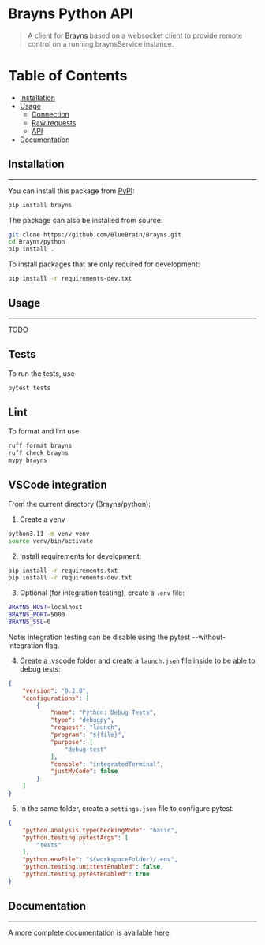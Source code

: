 # Brayns Python API

> A client for [Brayns](../README.md) based on a websocket client to provide
remote control on a running braynsService instance.

# Table of Contents

* [Installation](#installation)
* [Usage](#usage)
    * [Connection](#connection)
    * [Raw requests](#rawrequests)
    * [API](#api)
* [Documentation](#documentation)

## Installation
---------------

You can install this package from [PyPI](https://pypi.org/):

```bash
pip install brayns
```

The package can also be installed from source:

```bash
git clone https://github.com/BlueBrain/Brayns.git
cd Brayns/python
pip install .
```

To install packages that are only required for development:

```bash
pip install -r requirements-dev.txt
```

## Usage
--------

TODO

## Tests

To run the tests, use

```bash
pytest tests
```

## Lint

To format and lint use

```bash
ruff format brayns
ruff check brayns
mypy brayns
```

## VSCode integration

From the current directory (Brayns/python):

1. Create a venv

```bash
python3.11 -m venv venv
source venv/bin/activate
```

2. Install requirements for development:

```bash
pip install -r requirements.txt
pip install -r requirements-dev.txt
```

3. Optional (for integration testing), create a `.env` file:

```bash
BRAYNS_HOST=localhost
BRAYNS_PORT=5000
BRAYNS_SSL=0
```

Note: integration testing can be disable using the pytest --without-integration flag.

4. Create a .vscode folder and create a `launch.json` file inside to be able to debug tests:

```json
{
    "version": "0.2.0",
    "configurations": [
        {
            "name": "Python: Debug Tests",
            "type": "debugpy",
            "request": "launch",
            "program": "${file}",
            "purpose": [
                "debug-test"
            ],
            "console": "integratedTerminal",
            "justMyCode": false
        }
    ]
}
```

5. In the same folder, create a `settings.json` file to configure pytest:

```json
{
    "python.analysis.typeCheckingMode": "basic",
    "python.testing.pytestArgs": [
        "tests"
    ],
    "python.envFile": "${workspaceFolder}/.env",
    "python.testing.unittestEnabled": false,
    "python.testing.pytestEnabled": true
}
```

## Documentation
-----------------

A more complete documentation is available
[here](https://brayns.readthedocs.io/en/latest/).
